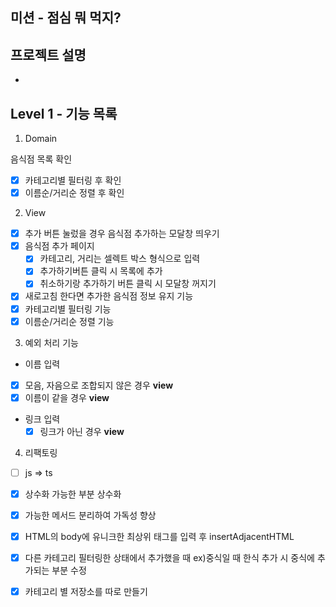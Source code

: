 ## 미션 - 점심 뭐 먹지?

## 프로젝트 설명

-

## Level 1 - 기능 목록

1.  Domain

음식점 목록 확인

- [x] 카테고리별 필터링 후 확인
- [x] 이름순/거리순 정렬 후 확인

2. View

- [x] 추가 버튼 눌렀을 경우 음식점 추가하는 모달창 띄우기
- [x] 음식점 추가 페이지
  - [x] 카테고리, 거리는 셀렉트 박스 형식으로 입력
  - [x] 추가하기버튼 클릭 시 목록에 추가
  - [x] 취소하기랑 추가하기 버튼 클릭 시 모달창 꺼지기
- [x] 새로고침 한다면 추가한 음식점 정보 유지 기능
- [x] 카테고리별 필터링 기능
- [x] 이름순/거리순 정렬 기능

3.  예외 처리 기능

- 이름 입력
- [x] 모음, 자음으로 조합되지 않은 경우 **view**
- [x] 이름이 같을 경우 **view**

- 링크 입력
  - [x] 링크가 아닌 경우 **view**

4. 리팩토링

- [ ] js => ts
- [x] 상수화 가능한 부분 상수화
- [x] 가능한 메서드 분리하여 가독성 향상
- [x] HTML의 body에 유니크한 최상위 태그를 입력 후 insertAdjacentHTML
- [x] 다른 카테고리 필터링한 상태에서 추가했을 때 ex)중식일 때 한식 추가 시 중식에 추가되는 부분 수정

- [x] 카테고리 별 저장소를 따로 만들기
